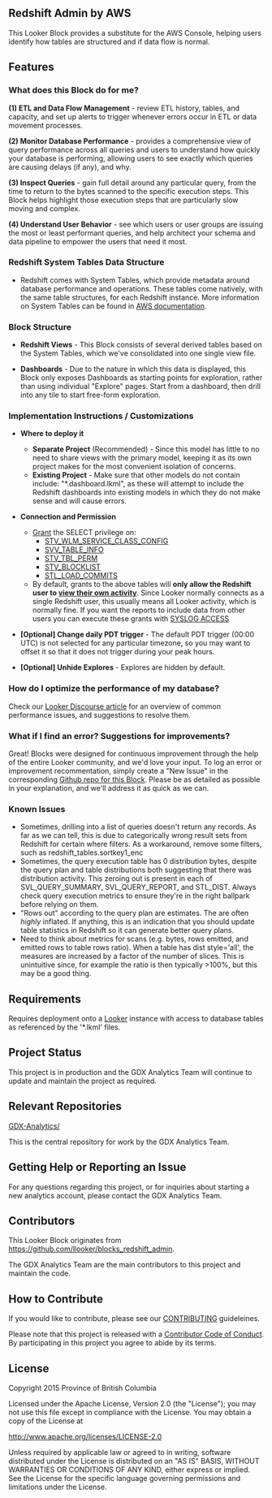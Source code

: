 ## Redshift Admin by AWS

This Looker Block provides a substitute for the AWS Console, helping users identify how tables are structured and if data flow is normal.

## Features

### What does this Block do for me?

**(1) ETL and Data Flow Management** - review ETL history, tables, and capacity, and set up alerts to trigger whenever errors occur in ETL or data movement processes.

**(2) Monitor Database Performance** - provides a comprehensive view of query performance across all queries and users to understand how quickly your database is performing, allowing users to see exactly which queries are causing delays (if any), and why.

**(3) Inspect Queries** - gain full detail around any particular query, from the time to return to the bytes scanned to the specific execution steps. This Block helps highlight those execution steps that are particularly slow moving and complex.

**(4) Understand User Behavior** - see which users or user groups are issuing the most or least performant queries, and help architect your schema and data pipeline to empower the users that need it most.



### Redshift System Tables Data Structure

* Redshift comes with System Tables, which provide metadata around database performance and operations. These tables come natively, with the same table structures, for each Redshift instance. More information on System Tables can be found in [AWS documentation](https://docs.aws.amazon.com/redshift/latest/dg/c_intro_system_tables.html).


### Block Structure

* **Redshift Views** - This Block consists of several derived tables based on the System Tables, which we've consolidated into one single view file.

* **Dashboards** - Due to the nature in which this data is displayed, this Block only exposes Dashboards as starting points for exploration, rather than using individual "Explore" pages. Start from a dashboard, then drill into any tile to start free-form exploration.


### Implementation Instructions / Customizations ##

* **Where to deploy it**
    - **Separate Project** (Recommended) - Since this model has little to no need to share views with the primary model, keeping it as its own project makes for the most convenient isolation of concerns.
    - **Existing Project** - Make sure that other models do not contain include: "*.dashboard.lkml", as these will attempt to include the Redshift dashboards into existing models in which they do not make sense and will cause errors.

* **Connection and Permission**
    - [Grant](http://docs.aws.amazon.com/redshift/latest/dg/r_GRANT.html) the SELECT privilege on:
      - [STV_WLM_SERVICE_CLASS_CONFIG](http://docs.aws.amazon.com/redshift/latest/dg/r_STV_WLM_SERVICE_CLASS_CONFIG.html)
      - [SVV_TABLE_INFO](http://docs.aws.amazon.com/redshift/latest/dg/r_SVV_TABLE_INFO.html)
      - [STV_TBL_PERM](http://docs.aws.amazon.com/redshift/latest/dg/r_STV_TBL_PERM.html)
      - [STV_BLOCKLIST](http://docs.aws.amazon.com/redshift/latest/dg/r_STV_BLOCKLIST.html)
      - [STL_LOAD_COMMITS](http://docs.aws.amazon.com/redshift/latest/dg/r_STL_LOAD_COMMITS.html)
    - By default, grants to the above tables will **only allow the Redshift user to [view their own activity](https://docs.aws.amazon.com/redshift/latest/dg/c_visibility-of-data.html)**.
      Since Looker normally connects as a single Redshift user, this usually means all Looker activity, which is normally fine.
      If you want the reports to include data from other users you can execute these grants with [SYSLOG ACCESS](https://docs.aws.amazon.com/redshift/latest/dg/r_ALTER_USER.html#alter-user-syslog-access)

 * **[Optional] Change daily PDT trigger** - The default PDT trigger (00:00 UTC) is not selected for any particular timezone, so you may want to offset it so that it does not trigger during your peak hours.

 * **[Optional] Unhide Explores** - Explores are hidden by default.


### How do I optimize the performance of my database?

Check our [Looker Discourse article](https://discourse.looker.com/t/optimizing-redshift-performance-with-lookers-redshift-block/4110) for an overview of common performance issues, and suggestions to resolve them.

### What if I find an error? Suggestions for improvements?

Great! Blocks were designed for continuous improvement through the help of the entire Looker community, and we'd love your input. To log an error or improvement recommentation, simply create a "New Issue" in the corresponding [Github repo for this Block](https://github.com/llooker/blocks_redshift_admin/issues). Please be as detailed as possible in your explanation, and we'll address it as quick as we can.


### Known Issues

- Sometimes, drilling into a list of queries doesn't return any records. As far as we can tell, this is due to categorically wrong result sets from Redshift for certain where filters. As a workaround, remove some filters, such as redshift_tables.sortkey1_enc
- Sometimes, the query execution table has 0 distribution bytes, despite the query plan and table distributions both suggesting that there was distribution activity. This zeroing out is present in each of SVL_QUERY_SUMMARY, SVL_QUERY_REPORT, and STL_DIST. Always check query execution metrics to ensure they're in the right ballpark before relying on them.
- "Rows out" according to the query plan are estimates. The are often _highly_ inflated. If anything, this is an indication that you should update table statistics in Redshift so it can generate better query plans.
- Need to think about metrics for scans (e.g. bytes, rows emitted, and emitted rows to table rows ratio). When a table has dist style='all', the measures are increased by a factor of the number of slices. This is unintuitive since, for example the ratio is then typically >100%, but this may be a good thing.

## Requirements
 
Requires deployment onto a [Looker](https://looker.com/) instance with access to database tables as referenced by the '*.lkml' files.

## Project Status
 
This project is in production and the GDX Analytics Team will continue to update and maintain the project as required.

## Relevant Repositories
[GDX-Analytics/](https://github.com/bcgov/GDX-Analytics/)

This is the central repository for work by the GDX Analytics Team.

## Getting Help or Reporting an Issue
 
For any questions regarding this project, or for inquiries about starting a new analytics account, please contact the GDX Analytics Team.

## Contributors

This Looker Block originates from https://github.com/llooker/blocks_redshift_admin.

The GDX Analytics Team are the main contributors to this project and maintain the code.

## How to Contribute

If you would like to contribute, please see our [CONTRIBUTING](CONTRIBUTING.md) guideleines.

Please note that this project is released with a [Contributor Code of Conduct](CODE_OF_CONDUCT.md). By participating in this project you agree to abide by its terms.

## License

Copyright 2015 Province of British Columbia

Licensed under the Apache License, Version 2.0 (the "License");
you may not use this file except in compliance with the License.
You may obtain a copy of the License at

   http://www.apache.org/licenses/LICENSE-2.0

Unless required by applicable law or agreed to in writing, software
distributed under the License is distributed on an "AS IS" BASIS,
WITHOUT WARRANTIES OR CONDITIONS OF ANY KIND, either express or implied.
See the License for the specific language governing permissions and limitations under the License.
